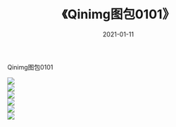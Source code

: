 ﻿---
layout: post
title:  《Qinimg图包0101》
date:   2021-01-11
img: http://imgx.orgx.ga/Qinimg图包/Qinimg图包0101/000.jpg
categories: [美女, 清纯, 唯美]
---

Qinimg图包0101

 ![](http://imgx.orgx.ga/Qinimg图包/Qinimg图包0101/001.jpg) <br>![](http://imgx.orgx.ga/Qinimg图包/Qinimg图包0101/002.jpg) <br>![](http://imgx.orgx.ga/Qinimg图包/Qinimg图包0101/003.jpg) <br>![](http://imgx.orgx.ga/Qinimg图包/Qinimg图包0101/004.jpg) <br>![](http://imgx.orgx.ga/Qinimg图包/Qinimg图包0101/005.jpg) <br>![](http://imgx.orgx.ga/Qinimg图包/Qinimg图包0101/006.jpg) <br>